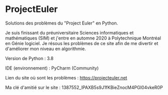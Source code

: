 # ProjectEuler
Solutions des problèmes du "Project Euler" en Python.


Je suis finissant du préuniversitaire Sciences informatiques et mathématiques (SIM)
et j'entre en automne 2020 à Polytechnique Montréal en Génie logiciel. Je résous 
les problèmes de ce site afin de me divertir et d'améliorer mon niveau en algorithmie.

Version de Python : 3.8

IDE (environnement) : PyCharm (Community)

Lien du site où sont les problèmes : https://projecteuler.net

Ma clé d'amitié sur le site : 1387552_IPAXB5s9J1fKBieZnocM4PGI04vkeR0P
